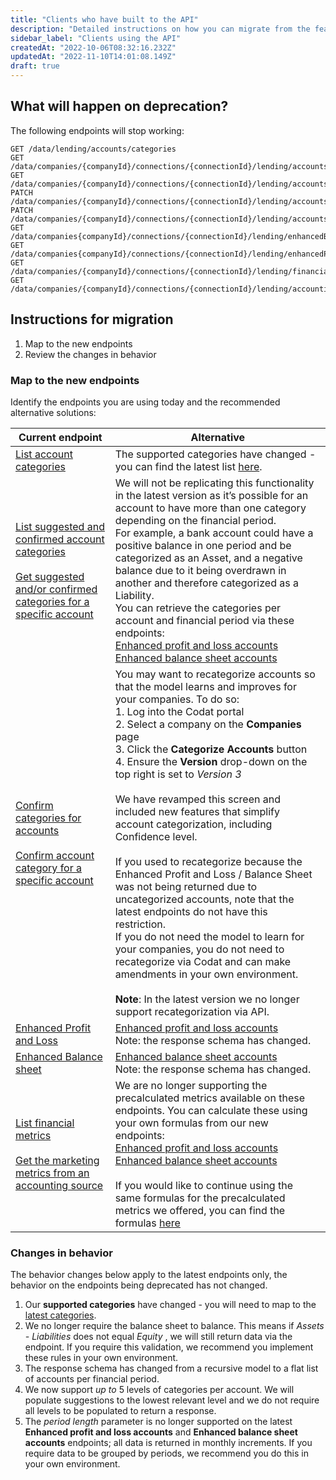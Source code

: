 ```yaml
---
title: "Clients who have built to the API"
description: "Detailed instructions on how you can migrate from the features you're using today"
sidebar_label: "Clients using the API"
createdAt: "2022-10-06T08:32:16.232Z"
updatedAt: "2022-11-10T14:01:08.149Z"
draft: true
---
```


## What will happen on deprecation?

The following endpoints will stop working:

    GET /data/lending/accounts/categories
    GET /data/companies/{companyId}/connections/{connectionId}/lending/accounts/categories
    GET /data/companies/{companyId}/connections/{connectionId}/lending/accounts/{accountId}/categories
    PATCH /data/companies/{companyId}/connections/{connectionId}/lending/accounts/categories
    PATCH /data/companies/{companyId}/connections/{connectionId}/lending/accounts/{accountId}/categories
    GET /data/companies{companyId}/connections/{connectionId}/lending/enhancedBalanceSheet
    GET /data/companies{companyId}/connections/{connectionId}/lending/enhancedProfitandLoss
    GET /data/companies/{companyId}/connections/{connectionId}/lending/financialMetrics
    GET /data/companies/{companyId}/connections/{connectionId}/lending/accountingMetrics/marketing

## Instructions for migration

1. Map to the new endpoints
2. Review the changes in behavior

### Map to the new endpoints

Identify the endpoints you are using today and the recommended alternative solutions:

| Current endpoint                                                                                                                                                                                                                | Alternative                                                                                                                                                                                                                                                                                                                                                                                                                                                                                                                                                                                                                                                                                                                                                                                                                                                                                                                         |
| ------------------------------------------------------------------------------------------------------------------------------------------------------------------------------------------------------------------------------- | ----------------------------------------------------------------------------------------------------------------------------------------------------------------------------------------------------------------------------------------------------------------------------------------------------------------------------------------------------------------------------------------------------------------------------------------------------------------------------------------------------------------------------------------------------------------------------------------------------------------------------------------------------------------------------------------------------------------------------------------------------------------------------------------------------------------------------------------------------------------------------------------------------------------------------------- |
| [List account categories](/assess-api#/operations/list-available-account-categories)                                                                                                                                            | The supported categories have changed - you can find the latest list [here](/lending/enhanced-financials/overview#accounts-and-account-categories).                                                                                                                                                                                                                                                                                                                                                                                                                                                                                                                                                                                                                                                                                                                                                                                 |
| [List suggested and confirmed account categories](/assess-api#/operations/list-accounts-categories) <br/><br/> [Get suggested and/or confirmed categories for a specific account](/assess-api#/operations/get-account-category) | We will not be replicating this functionality in the latest version as it’s possible for an account to have more than one category depending on the financial period.<br/>For example, a bank account could have a positive balance in one period and be categorized as an Asset, and a negative balance due to it being overdrawn in another and therefore categorized as a Liability. <br/>You can retrieve the categories per account and financial period via these endpoints:<br/>[Enhanced profit and loss accounts](/assess-api#/operations/get-accounts-for-enhanced-profit-and-loss) <br/>[Enhanced balance sheet accounts](/assess-api#/operations/get-accounts-for-enhanced-balance-sheet)                                                                                                                                                                                                                               |
| [Confirm categories for accounts](/assess-api#/operations/update-accounts-categories) <br/><br/> [Confirm account category for a specific account](/assess-api#/operations/update-account-category)                             | You may want to recategorize accounts so that the model learns and improves for your companies. To do so:<br/>1. Log into the Codat portal <br/>2. Select a company on the **Companies** page <br/>3. Click the **Categorize Accounts** button <br/>4. Ensure the **Version** drop-down on the top right is set to _Version 3_ <br/><br/>We have revamped this screen and included new features that simplify account categorization, including Confidence level. <br/><br/> If you used to recategorize because the Enhanced Profit and Loss / Balance Sheet was not being returned due to uncategorized accounts, note that the latest endpoints do not have this restriction. <br/>If you do not need the model to learn for your companies, you do not need to recategorize via Codat and can make amendments in your own environment. <br/><br/>**Note**: In the latest version we no longer support recategorization via API. |
| [Enhanced Profit and Loss](/assess-api#/operations/get-enhanced-profit-and-loss)                                                                                                                                                | [Enhanced profit and loss accounts](/assess-api#/operations/get-accounts-for-enhanced-profit-and-loss) <br/>Note: the response schema has changed.                                                                                                                                                                                                                                                                                                                                                                                                                                                                                                                                                                                                                                                                                                                                                                                  |
| [Enhanced Balance sheet](/assess-api#/operations/get-enhanced-balance-sheet)                                                                                                                                                    | [Enhanced balance sheet accounts](/assess-api#/operations/get-accounts-for-enhanced-balance-sheet) <br/>Note: the response schema has changed.                                                                                                                                                                                                                                                                                                                                                                                                                                                                                                                                                                                                                                                                                                                                                                                      |
| [List financial metrics](/assess-api#/operations/get-enhanced-financial-metrics) <br/><br/> [Get the marketing metrics from an accounting source](/assess-api#/operations/get-accounting-marketing-metrics)                     | We are no longer supporting the precalculated metrics available on these endpoints. You can calculate these using your own formulas from our new endpoints: <br/>[Enhanced profit and loss accounts](/assess-api#/operations/get-accounts-for-enhanced-profit-and-loss) <br/>[Enhanced balance sheet accounts](/assess-api#/operations/get-accounts-for-enhanced-balance-sheet) <br/><br/>If you would like to continue using the same formulas for the precalculated metrics we offered, you can find the formulas [here](https://docs.google.com/spreadsheets/d/1xpyQHOTQWHybOZpSnfXx54tkag0qmJ1mR76bQt9wink/edit?usp=sharing)                                                                                                                                                                                                                                                                                                    |

### Changes in behavior

The behavior changes below apply to the latest endpoints only, the behavior on the endpoints being deprecated has not changed.

1. Our **supported categories** have changed - you will need to map to the [latest categories](/lending/enhanced-financials/overview#accounts-and-account-categories).
2. We no longer require the balance sheet to balance. This means if <i>Assets - Liabilities</i> does not equal <i> Equity</i> , we will still return data via the endpoint. If you require this validation, we recommend you implement these rules in your own environment.
3. The response schema has changed from a recursive model to a flat list of accounts per financial period.
4. We now support <i>up to</i> 5 levels of categories per account. We will populate suggestions to the lowest relevant level and we do not require all levels to be populated to return a response.
5. The <i>period length</i> parameter is no longer supported on the latest **Enhanced profit and loss accounts** and **Enhanced balance sheet accounts** endpoints; all data is returned in monthly increments. If you require data to be grouped by periods, we recommend you do this in your own environment.
